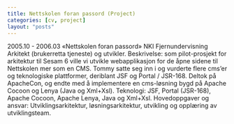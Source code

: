 ```yaml
---
title: Nettskolen foran passord (Project)
categories: [cv, project]
layout: "posts"
---
```


2005.10 - 2006.03		«Nettskolen foran passord»
NKI Fjernundervisning
Arkitekt (brukerretta tjeneste) og utvikler.
Beskrivelse: som pilot-prosjekt for arkitektur til Sesam 6 ville vi utvikle webapplikasjon for de åpne sidene til Nettskolen mer som en CMS.
Tommy satte seg inn i og vurderte flere cms’er og teknologiske plattformer, deriblant JSF og Portal / JSR-168. Deltok på ApacheCon, og endte med å implementere en cms-løsning bygd på Apache Cocoon og Lenya (Java og Xml+Xsl).
Teknologi: JSF, Portal (JSR-168), Apache Cocoon, Apache Lenya, Java og Xml+Xsl.
Hovedoppgaver og ansvar: Utviklingsarkitektur, løsningsarkitektur, utvikling og opplæring av utviklingsteam.
